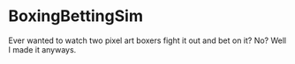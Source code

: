 # BoxingBettingSim
Ever wanted to watch two pixel art boxers fight it out and bet on it? No? Well I made it anyways. 
